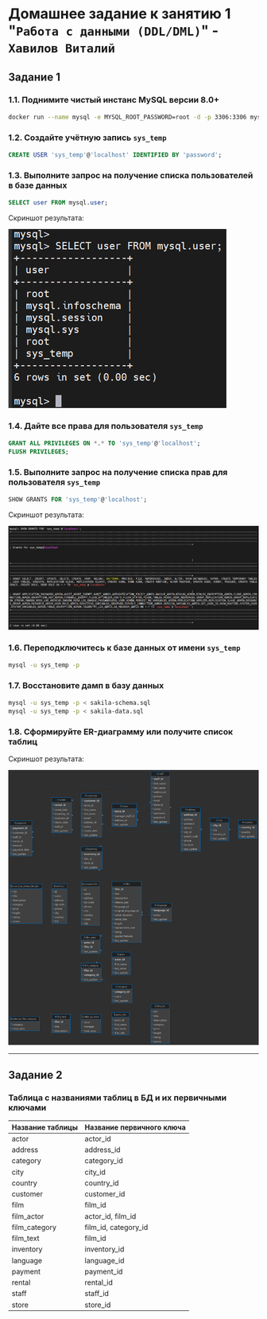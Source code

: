 # Домашнее задание к занятию 1 "`Работа с данными (DDL/DML)`" - `Хавилов Виталий`

## Задание 1

### 1.1. Поднимите чистый инстанс MySQL версии 8.0+ 

```bash
docker run --name mysql -e MYSQL_ROOT_PASSWORD=root -d -p 3306:3306 mysql:8.0.41-debian
```

### 1.2. Создайте учётную запись `sys_temp` 

```sql
CREATE USER 'sys_temp'@'localhost' IDENTIFIED BY 'password';
```

### 1.3. Выполните запрос на получение списка пользователей в базе данных 

```sql
SELECT user FROM mysql.user;
```

Скриншот результата:

![Задание 1.3](https://raw.githubusercontent.com/thereal669/netology_ddl_dml/main/pics/1.png)

### 1.4. Дайте все права для пользователя `sys_temp` 

```sql
GRANT ALL PRIVILEGES ON *.* TO 'sys_temp'@'localhost';
FLUSH PRIVILEGES;
```

### 1.5. Выполните запрос на получение списка прав для пользователя `sys_temp` 

```sql
SHOW GRANTS FOR 'sys_temp'@'localhost';
```

Скриншот результата:

![Задание 1.5](https://raw.githubusercontent.com/thereal669/netology_ddl_dml/main/pics/2.png)

### 1.6. Переподключитесь к базе данных от имени `sys_temp` 

```bash
mysql -u sys_temp -p
```

### 1.7. Восстановите дамп в базу данных

```bash
mysql -u sys_temp -p < sakila-schema.sql
mysql -u sys_temp -p < sakila-data.sql
```

### 1.8. Сформируйте ER-диаграмму или получите список таблиц

Скриншот результата:

![Задание 1.8](https://raw.githubusercontent.com/thereal669/netology_ddl_dml/main/pics/3.png)

---

## Задание 2

### Таблица с названиями таблиц в БД и их первичными ключами 

| Название таблицы | Название первичного ключа |
|------------------|--------------------------|
| actor            | actor_id                 |
| address          | address_id               |
| category         | category_id              |
| city             | city_id                  |
| country          | country_id               |
| customer         | customer_id              |
| film             | film_id                  |
| film_actor       | actor_id, film_id        |
| film_category    | film_id, category_id     |
| film_text        | film_id                  |
| inventory        | inventory_id             |
| language         | language_id              |
| payment          | payment_id               |
| rental           | rental_id                |
| staff            | staff_id                 |
| store            | store_id                 |
